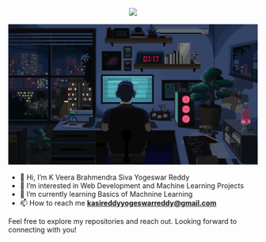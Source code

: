 

<p align="center">
  <img src="https://readme-typing-svg.demolab.com/?lines=Hi!+I+am+Siva+Yogeswar&font=Fira%20Code&center=true&width=380&height=50&duration=4000&pause=1000">
</p>


![MasterHead](9070324cdfc07c68d60eed0c39e77573.gif)


- 👋 Hi, I’m K Veera Brahmendra Siva Yogeswar Reddy
- 👀 I’m interested in Web Development and Machine Learning Projects
- 🌱 I’m currently learning Basics of Machnine Learning
- 📫 How to reach me **kasireddyyogeswarreddy@gmail.com**

Feel free to explore my repositories and reach out. Looking forward to connecting with you!


